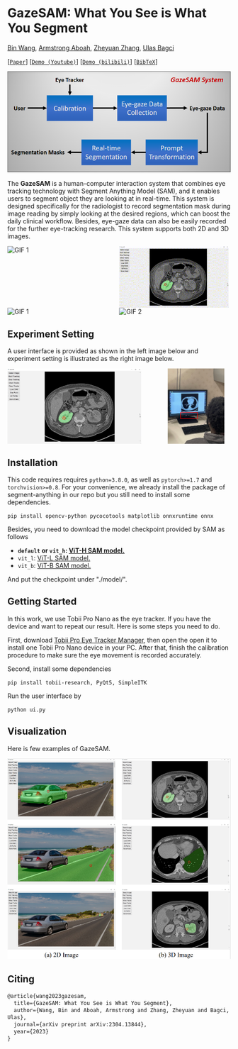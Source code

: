 # GazeSAM: What You See is What You Segment


[Bin Wang](https://ukaukaaaa.github.io/), [Armstrong Aboah](https://aboah1994.github.io/), [Zheyuan Zhang](https://scholar.google.com/citations?user=lHtpCNcAAAAJ&hl=en), [Ulas Bagci](https://bagcilab.com/)

[[`Paper`](https://arxiv.org/pdf/2304.13844.pdf)] [[`Demo (Youtube)`](https://youtu.be/wRuhTUdXWEk)] [[`Demo (bilibili)`](https://www.bilibili.com/video/BV1u14y1Z7rT/)] [[`BibTeX`](#citing)]

![framework](assets/framework.png)

The **GazeSAM** is a human-computer interaction system that combines eye tracking technology with Segment Anything Model (SAM), and it enables users to segment object they are looking at in real-time. This system is designed specifically for the radiologist to record segmentation mask during image reading by simply looking at the desired regions, which can boost the daily clinical workflow. Besides, eye-gaze data can also be easily recorded for the further eye-tracking research. This system supports both 2D and 3D images.



  <div style="display: flex; gap: 5px; flex-wrap: wrap;">
    <img src="assets/3d1.gif" alt="GIF 1" width="49.1%" >
    <img src="assets/3d2.gif" alt="GIF 2" width="49.1%" >
  </div>


  <div style="display: flex; gap: 5px;">
    <img src="assets/2d.gif" alt="GIF 1" width="49.1%" >
    <img src="assets/track.gif" alt="GIF 2" width="49.1%" >
  </div>


## Experiment Setting
A user interface is provided as shown in the left image below and experiment setting is illustrated as the right image below.

  <div style="display: flex; gap: 60px;">
      <img src="assets/ui.png?raw=true" width="60%" />
      <img src="assets/setting.png?raw=true" width="25.35%" /> 
  </div>



## Installation

This code requires requires `python=3.8.0`, as well as `pytorch>=1.7` and `torchvision>=0.8`. For your convenience, we already install the package of segment-anything in our repo but you still need to install some dependencies.

```
pip install opencv-python pycocotools matplotlib onnxruntime onnx
```

Besides, you need to download the model checkpoint provided by SAM as follows

- **`default` or `vit_h`: [ViT-H SAM model.](https://dl.fbaipublicfiles.com/segment_anything/sam_vit_h_4b8939.pth)**
- `vit_l`: [ViT-L SAM model.](https://dl.fbaipublicfiles.com/segment_anything/sam_vit_l_0b3195.pth)
- `vit_b`: [ViT-B SAM model.](https://dl.fbaipublicfiles.com/segment_anything/sam_vit_b_01ec64.pth)

And put the checkpoint under "./model/".

## <a name="GettingStarted"></a>Getting Started
In this work, we use Tobii Pro Nano as the eye tracker. If you have the device and want to repeat our result. Here is some steps you need to do.

First, download [Tobii Pro Eye Tracker Manager](https://connect.tobii.com/s/etm-downloads?language=en_US), then open the open it to install one Tobii Pro Nano device in your PC. After that, finish the calibration procedure to make sure the eye movement is recorded accurately.

Second, install some dependencies
```
pip install tobii-research, PyQt5, SimpleITK
```

Run the user interface by
```
python ui.py
```


## Visualization
Here is few examples of GazeSAM.

![performance](assets/2d3d.png)




<!-- ## License

The model is licensed under the [Apache 2.0 license](LICENSE). -->



## Citing

```
@article{wang2023gazesam,
  title={GazeSAM: What You See is What You Segment},
  author={Wang, Bin and Aboah, Armstrong and Zhang, Zheyuan and Bagci, Ulas},
  journal={arXiv preprint arXiv:2304.13844},
  year={2023}
}
```

